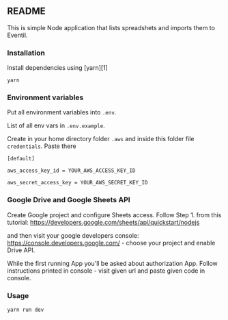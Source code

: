 ## README

This is simple Node application that lists spreadshets and imports them to Eventil.

### Installation

Install dependencies using [yarn][1]

    yarn


### Environment variables

Put all environment variables into `.env`.

List of all env vars in `.env.example`.

Create in your home directory folder ```.aws``` and inside this folder file ```credentials```. Paste there

```
[default]

aws_access_key_id = YOUR_AWS_ACCESS_KEY_ID

aws_secret_access_key = YOUR_AWS_SECRET_KEY_ID

```

### Google Drive and Google Sheets API
Create Google project and configure Sheets access. Follow Step 1. from this tutorial:
https://developers.google.com/sheets/api/quickstart/nodejs

and then visit your google developers console:
https://console.developers.google.com/ - choose your project and enable Drive API.

While the first running App you'll be asked about authorization App. Follow instructions printed in console -  visit given url and paste given code in console.

### Usage

 `yarn run dev`